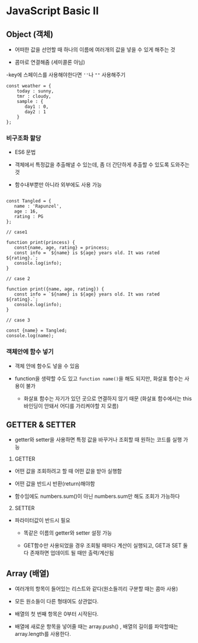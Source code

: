 # JavaScript Basic II

## Object (객체)

- 어떠한 값을 선언할 때 하나의 이름에 여러개의 값을 넣을 수 있게 해주는 것

- 콤마로 연결해줌 (세미콜론 아님)

-key에 스페이스를 사용해야한다면 `''`나 `""` 사용해주기

```JS
const weather = {
    today : sunny,
    tmr : cloudy,
    sample : {
       day1 : 0,
       day2 : 1
    }
};
```

### 비구조화 할당

- ES6 문법

- 객체에서 특정값을 추출해낼 수 있는데, 좀 더 간단하게 추출할 수 있도록 도와주는 것

- 함수내부뿐만 아니라 외부에도 사용 가능

```JS

const Tangled = {
   name : 'Rapunzel',
   age : 16,
   rating : PG
};

// case1

function print(princess) {
   const{name, age, rating} = princess;
   const info = `${name} is ${age} years old. It was rated ${rating}.`;
   console.log(info);
}

// case 2

function print({name, age, rating}) {
   const info = `${name} is ${age} years old. It was rated ${rating}.`;
   console.log(info);
}

// case 3

const {name} = Tangled;
console.log(name);

```

### 객체안에 함수 넣기

- 객체 안에 함수도 넣을 수 있음 

- function을 생략할 수도 있고 `function name()`을 해도 되지만, 화살표 함수는 사용이 불가

	- 화살표 함수는 자기가 있던 곳으로 연결하지 않기 때문 (화살표 함수에서는 this 바인딩이 안돼서 어디를 가리켜야할 지 모름)

## GETTER & SETTER

- getter와 setter을 사용하면 특정 값을 바꾸거나 조회할 때 원하는 코드를 실행 가능

1. GETTER

- 어떤 값을 조회하려고 할 때 어떤 값을 받아 실행함

- 어떤 값을 반드시 반환(return)해야함

- 함수임에도 numbers.sum()이 아닌 numbers.sum만 해도 조회가 가능하다

2. SETTER

- 파라미터값이 반드시 필요

	- 똑같은 이름의 getter와 setter 설정 가능

	- GET함수만 사용되었을 경우 조회될 때마다 계산이 실행되고, GET과 SET 둘 다 존재하면 업데이트 될 때만 출력/계산됨

## Array (배열)

- 여러개의 항목이 들어있는 리스트와 같다(원소들끼리 구분할 때는 콤마 사용)

- 모든 원소들이 다른 형태여도 상관없다.

- 배열의 첫 번째 항목은 0부터 시작된다. 

- 배열에 새로운 항목을 넣어줄 때는 array.push() , 배열의 길이를 파악할때는 array.length를 사용한다.
